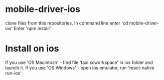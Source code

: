 # mobile-driver-ios
clone files from this repositories.
In command line enter 'cd mobile-driver-ios'
Enter 'npm install'
# Install on ios
If you use 'OS Macintosh' - find file 'taxi.xcworkspace' in ios folder and launch it.
If you use 'OS Windows' - open ios emulator, run 'react-native run-ios'
